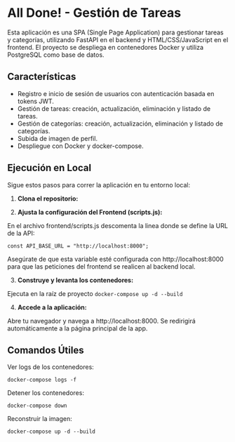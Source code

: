 # All Done! - Gestión de Tareas

Esta aplicación es una SPA (Single Page Application) para gestionar tareas y categorías, utilizando FastAPI en el backend y HTML/CSS/JavaScript en el frontend. El proyecto se despliega en contenedores Docker y utiliza PostgreSQL como base de datos.

## Características

- Registro e inicio de sesión de usuarios con autenticación basada en tokens JWT.
- Gestión de tareas: creación, actualización, eliminación y listado de tareas.
- Gestión de categorías: creación, actualización, eliminación y listado de categorías.
- Subida de imagen de perfil.
- Despliegue con Docker y docker-compose.

## Ejecución en Local

Sigue estos pasos para correr la aplicación en tu entorno local:

1. **Clona el repositorio:**


2. **Ajusta la configuración del Frontend (scripts.js):**

En el archivo frontend/scripts.js descomenta la linea donde se define la URL de la API:

``const API_BASE_URL = "http://localhost:8000";``

Asegúrate de que esta variable esté configurada con http://localhost:8000 para que las peticiones del frontend se realicen al backend local.

3. **Construye y levanta los contenedores:**

Ejecuta en la raíz de proyecto ``docker-compose up -d --build``

4. **Accede a la aplicación:**

Abre tu navegador y navega a http://localhost:8000. Se redirigirá automáticamente a la página principal de la app.

## Comandos Útiles
Ver logs de los contenedores:

```
docker-compose logs -f
```

Detener los contenedores:

```
docker-compose down
```

Reconstruir la imagen:

```
docker-compose up -d --build
```
